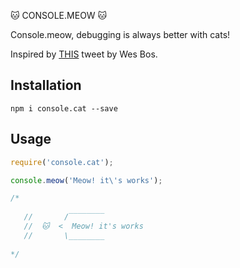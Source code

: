 🐱 CONSOLE.MEOW 🐱

Console.meow, debugging is always better with cats!

Inspired by [THIS](https://twitter.com/wesbos/status/1254836059109642240) tweet by Wes Bos.


## Installation
```
npm i console.cat --save
```

## Usage

```javascript
require('console.cat');

console.meow('Meow! it\'s works');

/*
     
   //       /‾‾‾‾‾‾‾‾
   //  🐱  <  Meow! it's works
   //       \________
  
*/
```
